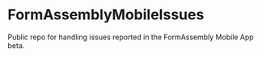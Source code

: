 # FormAssemblyMobileIssues
Public repo for handling issues reported in the FormAssembly Mobile App beta.
